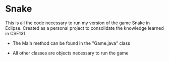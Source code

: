 # Snake
This is all the code necessary to run my version of the game
Snake in Eclipse. Created as a personal project to consolidate
the knowledge learned in CSE131

 - The Main method can be found in the "Game.java" class

 - All other classes are objects necessary to run the game

